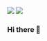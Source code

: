 <a href="mailto:﻿wsup97@gmail.com"><img src="https://img.shields.io/badge/wsup97@gmail.com-EA4335?style=flat-square&logo=Gmail&logoColor=white"/></a>
<a href="https://www.instagram.com/win_work97/"><img src="https://img.shields.io/badge/@win_work97-E4405F?style=flat-square&logo=Instagram&logoColor=white"/></a>

### Hi there 👋

<!--
**cocorini/cocorini** is a ✨ _special_ ✨ repository because its `README.md` (this file) appears on your GitHub profile.

Here are some ideas to get you started:

- 🔭 I’m currently working on ...
- 🌱 I’m currently learning ...
- 👯 I’m looking to collaborate on ...
- 🤔 I’m looking for help with ...
- 💬 Ask me about ...
- 📫 How to reach me: ...
- 😄 Pronouns: ...
- ⚡ Fun fact: ...
-->
